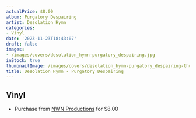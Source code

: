 ```yaml
---
actualPrice: $8.00
album: Purgatory Despairing
artist: Desolation Hymn
categories:
- Vinyl
date: '2023-11-23T18:43:07'
draft: false
images:
- /images/covers/desolation_hymn-purgatory_despairing.jpg
inStock: true
thumbnailImage: /images/covers/desolation_hymn-purgatory_despairing-thumb.jpg
title: Desolation Hymn - Purgatory Despairing
---
```


## Vinyl
* Purchase from [NWN Productions](http://shop.nwnprod.com/index.php?route=product/product&path=76&product_id=33854&sort=pd.name&order=ASC) for $8.00

